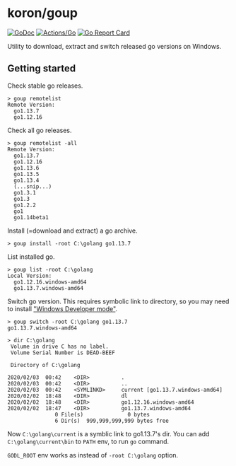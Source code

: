 # koron/goup

[![GoDoc](https://godoc.org/github.com/koron/goup?status.svg)](https://godoc.org/github.com/koron/goup)
[![Actions/Go](https://github.com/koron/goup/workflows/Go/badge.svg)](https://github.com/koron/goup/actions?query=workflow%3AGo)
[![Go Report Card](https://goreportcard.com/badge/github.com/koron/goup)](https://goreportcard.com/report/github.com/koron/goup)

Utility to download, extract and switch released go versions on Windows.

## Getting started

Check stable go releases.

```
> goup remotelist
Remote Version:
  go1.13.7
  go1.12.16
```

Check all go releases.

```
> goup remotelist -all
Remote Version:
  go1.13.7
  go1.12.16
  go1.13.6
  go1.13.5
  go1.13.4
  (...snip...)
  go1.3.1
  go1.3
  go1.2.2
  go1
  go1.14beta1
```

Install (=download and extract) a go archive.

```
> goup install -root C:\golang go1.13.7
```

List installed go.

```
> goup list -root C:\golang
Local Version:
  go1.12.16.windows-amd64
  go1.13.7.windows-amd64
```

Switch go version.  This requires symbolic link to directory, so you may need
to install ["Windows Developer mode"][devmode].

```
> goup switch -root C:\golang go1.13.7
go1.13.7.windows-amd64

> dir C:\golang
 Volume in drive C has no label.
 Volume Serial Number is DEAD-BEEF

 Directory of C:\golang

2020/02/03  00:42    <DIR>          .
2020/02/03  00:42    <DIR>          ..
2020/02/03  00:42    <SYMLINKD>     current [go1.13.7.windows-amd64]
2020/02/02  18:48    <DIR>          dl
2020/02/02  18:48    <DIR>          go1.12.16.windows-amd64
2020/02/02  18:47    <DIR>          go1.13.7.windows-amd64
               0 File(s)              0 bytes
               6 Dir(s)  999,999,999,999 bytes free
```

Now `C:\golang\current` is a symblic link to go1.13.7's dir.
You can add `C:\golang\current\bin` to `PATH` env, to run `go` command.

`GODL_ROOT` env works as instead of `-root C:\golang` option.

[devmode]:https://docs.microsoft.com/en-us/windows/uwp/get-started/enable-your-device-for-development
